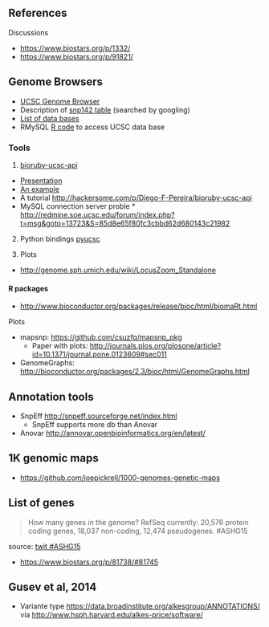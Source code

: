 ## References

Discussions

* https://www.biostars.org/p/1332/
* https://www.biostars.org/p/91821/

## Genome Browsers

* [UCSC Genome Browser](https://genome.ucsc.edu/cgi-bin/hgTracks?hgsid=424562525_yNMUAd14eoZBR0qwjQZ8xVVixHi2)
* Description of [snp142 table](http://ucscbrowser.genap.ca/cgi-bin/hgTables?hgsid=1186698_UHMlYABco6ZL3qYUtaaB41BV859c&hgta_doSchemaDb=hg19&hgta_doSchemaTable=snp142) (searched by googling)
* [List of data bases](http://hgdownload.cse.ucsc.edu/goldenPath/hg19/database/)
* RMySQL [R code](http://www.gettinggeneticsdone.com/2011/12/query-mysql-database-from-r-using.html) to access UCSC data base

### Tools

1) [bioruby-ucsc-api](https://github.com/misshie/bioruby-ucsc-api)

* [Presentation](http://www.slideshare.net/misshie/the-ruby-ucsc-api-ismb2012)
* [An example](https://www.biostars.org/p/8920/#8928)
* A tutorial http://hackersome.com/p/Diego-F-Pereira/bioruby-ucsc-api
* MySQL connection server proble
      * http://redmine.soe.ucsc.edu/forum/index.php?t=msg&goto=13723&S=85d8e65f80fc3cbbd62d680143c21982

2) Python bindings [pyucsc](https://github.com/PopulationGenetics/pyucsc)

3) Plots

* http://genome.sph.umich.edu/wiki/LocusZoom_Standalone

#### R packages

* http://www.bioconductor.org/packages/release/bioc/html/biomaRt.html

Plots

* mapsnp: https://github.com/csuzfq/mapsnp_pkg
     * Paper with plots: http://journals.plos.org/plosone/article?id=10.1371/journal.pone.0123609#sec011
* GenomeGraphs: http://bioconductor.org/packages/2.3/bioc/html/GenomeGraphs.html

## Annotation tools

* SnpEff http://snpeff.sourceforge.net/index.html
    * SnpEff supports more db than Anovar
* Anovar http://annovar.openbioinformatics.org/en/latest/

## 1K genomic maps

* https://github.com/joepickrell/1000-genomes-genetic-maps

## List of genes

> How many genes in the genome?  RefSeq currently: 20,576 protein coding genes, 18,037 non-coding, 12,474 pseudogenes.  #ASHG15

source: [twit #ASHG15](https://twitter.com/StevenNHart/status/651482908033683460)

* https://www.biostars.org/p/81738/#81745

## Gusev et al, 2014

* Variante type https://data.broadinstitute.org/alkesgroup/ANNOTATIONS/ via http://www.hsph.harvard.edu/alkes-price/software/

